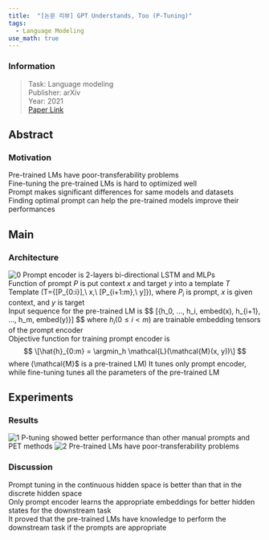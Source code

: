 ```yaml
---
title:  "[논문 리뷰] GPT Understands, Too (P-Tuning)"
tags:
  - Language Modeling
use_math: true
---
```


### Information
> Task: Language modeling \
> Publisher: arXiv \
> Year: 2021 \
> [Paper Link](https://arxiv.org/pdf/2103.10385.pdf)

## Abstract
### Motivation
Pre-trained LMs have poor-transferability problems\
Fine-tuning the pre-trained LMs is hard to optimized well\
Prompt makes significant differences for same models and datasets\
Finding optimal prompt can help the pre-trained models improve their performances 

## Main
### Architecture
![0](https://squiduu.github.io/assets/images/review/p_tuning/0.png)
Prompt encoder is 2-layers bi-directional LSTM and MLPs\
Function of prompt $P$ is put context $x$ and target $y$ into a template $T$\
Template \(T=\{[P_{0:i}],\ x,\ [P_{i+1:m},\ y]\}\), where $P_i$ is prompt, $x$ is given context, and $y$ is target\
Input sequence for the pre-trained LM is
$$
\[{h_0, ..., h_i, embed(x), h_{i+1}, ..., h_m, embed(y)\}\]
$$
where $h_i (0 \le i < m)$ are trainable embedding tensors of the prompt encoder\
Objective function for training prompt encoder is
    $$
    \[\hat{h}_{0:m} = \argmin_h \mathcal{L}(\mathcal{M}(x, y))\]
    $$
where \(\mathcal{M}$ is a pre-trained LM\)
It tunes only prompt encoder, while fine-tuning tunes all the parameters of the pre-trained LM

## Experiments
### Results
![1](https://squiduu.github.io/assets/images/review/p_tuning/1.png)
P-tuning showed better performance than other manual prompts and PET methods
![2](https://squiduu.github.io/assets/images/review/p_tuning/2.png)
Pre-trained LMs have poor-transferability problems

### Discussion
Prompt tuning in the continuous hidden space is better than that in the discrete hidden space\
Only prompt encoder learns the appropriate embeddings for better hidden states for the downstream task\
It proved that the pre-trained LMs have knowledge to perform the downstream task if the prompts are appropriate